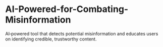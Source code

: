 # AI-Powered-for-Combating-Misinformation
 AI‑powered tool that detects potential misinformation and educates users on identifying credible, trustworthy content.


